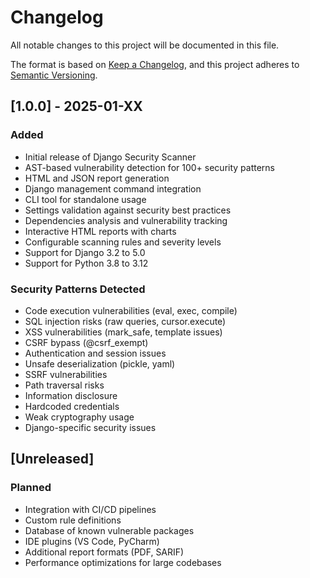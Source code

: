 
# Changelog

All notable changes to this project will be documented in this file.

The format is based on [Keep a Changelog](https://keepachangelog.com/en/1.0.0/),
and this project adheres to [Semantic Versioning](https://semver.org/spec/v2.0.0.html).

## [1.0.0] - 2025-01-XX

### Added
- Initial release of Django Security Scanner
- AST-based vulnerability detection for 100+ security patterns
- HTML and JSON report generation
- Django management command integration
- CLI tool for standalone usage
- Settings validation against security best practices
- Dependencies analysis and vulnerability tracking
- Interactive HTML reports with charts
- Configurable scanning rules and severity levels
- Support for Django 3.2 to 5.0
- Support for Python 3.8 to 3.12

### Security Patterns Detected
- Code execution vulnerabilities (eval, exec, compile)
- SQL injection risks (raw queries, cursor.execute)
- XSS vulnerabilities (mark_safe, template issues)
- CSRF bypass (@csrf_exempt)
- Authentication and session issues
- Unsafe deserialization (pickle, yaml)
- SSRF vulnerabilities
- Path traversal risks
- Information disclosure
- Hardcoded credentials
- Weak cryptography usage
- Django-specific security issues

## [Unreleased]

### Planned
- Integration with CI/CD pipelines
- Custom rule definitions
- Database of known vulnerable packages
- IDE plugins (VS Code, PyCharm)
- Additional report formats (PDF, SARIF)
- Performance optimizations for large codebases
